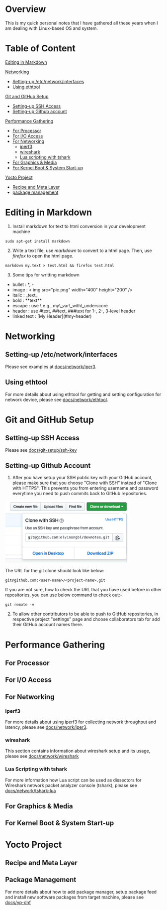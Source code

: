 # Overview
This is my quick personal notes that I have gathered all these years when
I am dealing with Linux-based OS and system.

# Table of Content

[Editing in Markdown](#editing-in-markdown)

[Networking](#networking)
- [Setting-up /etc/network/interfaces](#setting-up-etcnetworkinterfaces)
- [Using ethtool](#using-ethtool)

[Git and GitHub Setup](#git-and-github-setup)
- [Setting-up SSH Access](#setting-up-ssh-access)
- [Setting-up Github account](#setting-up-github-account)

[Performance Gathering](#performance-gathering)
- [For Processor](#for-processor)
- [For I/O Access](#for-i/o-acess)
- [For Networking](#for-networking)
  * [iperf3](#iperf3)
  * [wireshark](#wireshark)
  * [Lua scripting with tshark](#lua-scripting-with-tshark)
- [For Graphics & Media](#for-graphics--media)
- [For Kernel Boot & System Start-up](#for-kernel-boot--system-start-up)

[Yocto Project](#yocto-project)
  - [Recipe and Meta Layer](#recipe-and-meta-layer)
  - [package management](#package-management)

# Editing in Markdown
1) Install markdown for text to html conversion in your development machine

```
sudo apt-get install markdown
```

2) Write a text file, use _markdown_ to convert to a html page.
Then, use _firefox_ to open the html page.

```
markdown my.text > test.html && firefox test.html
```

3) Some tips for writting markdown

- bullet      : \*, \-
- image       : < img src="pic.png" width="400" height="200" />
- italic      : \_text\_
- bold        : \*\*text\*\*
- escape      : use \\ e.g., my\\\_var\\\_with\\\_underscore
- header      : use \#text, \#\#text, \#\#\#text for 1\-, 2\-, 3\-level header
- linked text : \[My Header\]\(\#my\-header\)

# Networking
## Setting-up /etc/network/interfaces

Please see examples at [docs/network/iper3](docs/network/iperf3.md#11b-setting-ip-address-for-the-2-adapters-at-linux-vm).

## Using ethtool

For more details about using ethtool for getting and setting configuration for network device,
please see [docs/network/ethtool](docs/network/ethtool.md).

# Git and GitHub Setup

## Setting-up SSH Access

Please see [docs/git-setup/ssh-key](docs/git-setup/ssh-key.md)

## Setting-up Github Account

1) After you have setup your SSH public key with your GitHub account, please
make sure that you choose "Clone with SSH" instead of "Clone with HTTPS". This
prevents you from entering username and password everytime you need to push
commits back to GitHub repositories.

<img src="docs/images/clone-with-ssh.png" width="400" height="200" />

The URL for the git clone should look like below:
```
git@github.com:<user-name>/<project-name>.git
```

If you are not sure, how to check the URL that you have used before in other
repositories, you can use below command to check out:-

```
git remote -v
```

2) To allow other contributors to be able to push to GitHub repositories,
in respective project "settings" page and choose collaborators tab for add their
GitHub account names there.

# Performance Gathering
## For Processor

## For I/O Access

## For Networking
### iperf3

For more details about using iperf3 for collecting network throughput and latency,
please see [docs/network/iper3](docs/network/iperf3.md).

### wireshark

This section contains information about wireshark setup and its usage, please see
[docs/network/wireshark](docs/network/wireshark.md)

### Lua Scripting with tshark

For more information how Lua script can be used as dissectors for Wireshark network
packet analyzer console (tshark), please see [docs/network/tshark-lua](docs/network/tshark-lua.md)

## For Graphics & Media

## For Kernel Boot & System Start-up

# Yocto Project

## Recipe and Meta Layer

## Package Management

For more details about how to add package manager, setup package feed and install new
software packages from target machine, please see [docs/yp-dnf](docs/yp-dnf.md)
